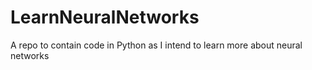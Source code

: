 # LearnNeuralNetworks

A repo to contain code in Python as I intend to learn more about neural networks
